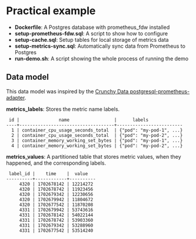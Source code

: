 # Practical example

- **Dockerfile**: A Postgres database with prometheus_fdw installed
- **setup-prometheus-fdw.sql**: A script to show how to configure
- **setup-cache.sql**: Setup tables for local storage of metrics data
- **setup-metrics-sync.sql**: Automatically sync data from Prometheus to Postgres
- **run-demo.sh**: A script showing the whole process of running the demo

## Data model

This data model was inspired by the [Crunchy Data postgresql-prometheus-adapter](https://github.com/CrunchyData/postgresql-prometheus-adapter).

**metrics_labels**: Stores the metric name labels.

```
 id |               name                 |      labels
----+------------------------------------+-------------------------
  1 | container_cpu_usage_seconds_total  | {"pod": "my-pod-1", ...}
  2 | container_cpu_usage_seconds_total  | {"pod": "my-pod-2", ...}
  3 | container_memory_working_set_bytes | {"pod": "my-pod-1", ...}
  4 | container_memory_working_set_bytes | {"pod": "my-pod-2", ...}
```

**metrics_values**: A partitioned table that stores metric values, when they happened, and the corresponding labels.

```
 label_id |    time    |  value
----------+------------+----------
     4320 | 1702678142 | 12214272
     4320 | 1702678742 | 11923456
     4320 | 1702679342 | 12230656
     4320 | 1702679942 | 11804672
     4320 | 1702677542 | 11870208
     4331 | 1702679942 | 53743616
     4331 | 1702678142 | 54022144
     4331 | 1702678742 | 53903360
     4331 | 1702679342 | 53288960
     4331 | 1702677542 | 53514240
```
